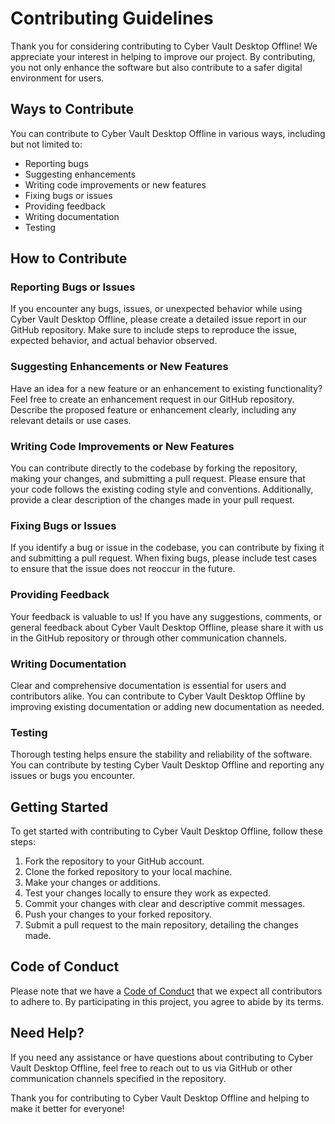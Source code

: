 # Contributing Guidelines

Thank you for considering contributing to Cyber Vault Desktop Offline! We appreciate your interest in helping to improve our project. By contributing, you not only enhance the software but also contribute to a safer digital environment for users.

## Ways to Contribute

You can contribute to Cyber Vault Desktop Offline in various ways, including but not limited to:

- Reporting bugs
- Suggesting enhancements
- Writing code improvements or new features
- Fixing bugs or issues
- Providing feedback
- Writing documentation
- Testing

## How to Contribute

### Reporting Bugs or Issues

If you encounter any bugs, issues, or unexpected behavior while using Cyber Vault Desktop Offline, please create a detailed issue report in our GitHub repository. Make sure to include steps to reproduce the issue, expected behavior, and actual behavior observed.

### Suggesting Enhancements or New Features

Have an idea for a new feature or an enhancement to existing functionality? Feel free to create an enhancement request in our GitHub repository. Describe the proposed feature or enhancement clearly, including any relevant details or use cases.

### Writing Code Improvements or New Features

You can contribute directly to the codebase by forking the repository, making your changes, and submitting a pull request. Please ensure that your code follows the existing coding style and conventions. Additionally, provide a clear description of the changes made in your pull request.

### Fixing Bugs or Issues

If you identify a bug or issue in the codebase, you can contribute by fixing it and submitting a pull request. When fixing bugs, please include test cases to ensure that the issue does not reoccur in the future.

### Providing Feedback

Your feedback is valuable to us! If you have any suggestions, comments, or general feedback about Cyber Vault Desktop Offline, please share it with us in the GitHub repository or through other communication channels.

### Writing Documentation

Clear and comprehensive documentation is essential for users and contributors alike. You can contribute to Cyber Vault Desktop Offline by improving existing documentation or adding new documentation as needed.

### Testing

Thorough testing helps ensure the stability and reliability of the software. You can contribute by testing Cyber Vault Desktop Offline and reporting any issues or bugs you encounter.

## Getting Started

To get started with contributing to Cyber Vault Desktop Offline, follow these steps:

1. Fork the repository to your GitHub account.
2. Clone the forked repository to your local machine.
3. Make your changes or additions.
4. Test your changes locally to ensure they work as expected.
5. Commit your changes with clear and descriptive commit messages.
6. Push your changes to your forked repository.
7. Submit a pull request to the main repository, detailing the changes made.

## Code of Conduct

Please note that we have a [Code of Conduct](CODE_OF_CONDUCT.md) that we expect all contributors to adhere to. By participating in this project, you agree to abide by its terms.

## Need Help?

If you need any assistance or have questions about contributing to Cyber Vault Desktop Offline, feel free to reach out to us via GitHub or other communication channels specified in the repository.

Thank you for contributing to Cyber Vault Desktop Offline and helping to make it better for everyone!
